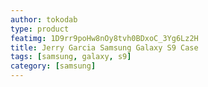 ```yaml
---
author: tokodab
type: product
featimg: 1D9rr9poHw8nOy8tvh0BDxoC_3Yg6Lz2H
title: Jerry Garcia Samsung Galaxy S9 Case
tags: [samsung, galaxy, s9]
category: [samsung]
---
```

